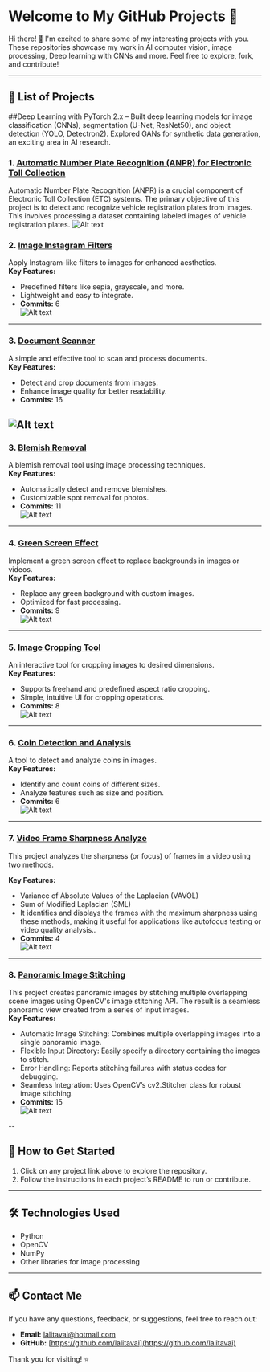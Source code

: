 # Welcome to My GitHub Projects 🌟

Hi there! 👋 I'm excited to share some of my interesting projects with you. 
These repositories showcase my work in AI computer vision, image processing, Deep learning with CNNs and more. Feel free to explore, fork, and contribute!

---

## 📂 List of Projects

##Deep Learning with PyTorch 2.x – Built deep learning models for image classification (CNNs), segmentation (U-Net, ResNet50), and object detection (YOLO, Detectron2). Explored GANs for synthetic data generation, an exciting area in AI research. 
### 1. [Automatic Number Plate Recognition (ANPR) for Electronic Toll Collection](https://github.com/lalitavai/AutomaticNumberPlateRecognition) 

Automatic Number Plate Recognition (ANPR) is a crucial component of Electronic Toll Collection (ETC) systems. The primary objective of this project is to detect and recognize vehicle registration plates from images. This involves processing a dataset containing labeled images of vehicle registration plates.
![Alt text](NPL-detection.png)

### 2. [Image Instagram Filters](https://github.com/lalitavai/imageInstgramFilters)  
Apply Instagram-like filters to images for enhanced aesthetics.  
**Key Features:**  
- Predefined filters like sepia, grayscale, and more.  
- Lightweight and easy to integrate.  
- **Commits:** 6  
![Alt text](instgram-filters.png)
---
### 3. [Document Scanner](https://github.com/lalitavai/documentScanner)  
A simple and effective tool to scan and process documents.  
**Key Features:**  
- Detect and crop documents from images.  
- Enhance image quality for better readability.  
- **Commits:** 16  

![Alt text](doucmenr-scanner-project.png)
---

### 3. [Blemish Removal](https://github.com/lalitavai/blemishRemoval)  
A blemish removal tool using image processing techniques.  
**Key Features:**  
- Automatically detect and remove blemishes.  
- Customizable spot removal for photos.  
- **Commits:** 11  
![Alt text](blemish-project.png)
---

### 4. [Green Screen Effect](https://github.com/lalitavai/greenScreenEffect)  
Implement a green screen effect to replace backgrounds in images or videos.  
**Key Features:**  
- Replace any green background with custom images.  
- Optimized for fast processing.  
- **Commits:** 9  
![Alt text](greenscreeneffect.png)
---

### 5. [Image Cropping Tool](https://github.com/lalitavai/imageCroppingTool)  
An interactive tool for cropping images to desired dimensions.  
**Key Features:**  
- Supports freehand and predefined aspect ratio cropping.  
- Simple, intuitive UI for cropping operations.  
- **Commits:** 8  
![Alt text](imageCropping.png)
---

### 6. [Coin Detection and Analysis](https://github.com/lalitavai/coinDetectionAnalysis)  
A tool to detect and analyze coins in images.  
**Key Features:**  
- Identify and count coins of different sizes.  
- Analyze features such as size and position.  
- **Commits:** 6  
![Alt text](coin-detections.png)
---
### 7. [Video Frame Sharpness Analyze](https://github.com/lalitavai/videoFrameSharpness)  
This project analyzes the sharpness (or focus) of frames in a video using two methods.

**Key Features:**  
- Variance of Absolute Values of the Laplacian (VAVOL)
- Sum of Modified Laplacian (SML)
- It identifies and displays the frames with the maximum sharpness using these methods, making it useful for applications like autofocus testing or video quality analysis..  
- **Commits:** 4  
![Alt text](autofocus-video-lapacian.png)
---
### 8. [Panoramic Image Stitching](https://github.com/lalitavai/panoramaImageStitching)  
This project creates panoramic images by stitching multiple overlapping scene images using OpenCV's image stitching API. The result is a seamless panoramic view created from a series of input images.  
**Key Features:**  
- Automatic Image Stitching: Combines multiple overlapping images into a single panoramic image.
- Flexible Input Directory: Easily specify a directory containing the images to stitch.
- Error Handling: Reports stitching failures with status codes for debugging.
- Seamless Integration: Uses OpenCV’s cv2.Stitcher class for robust image stitching.  
- **Commits:** 15  
![Alt text](stiched-image.png)

--
## 🚀 How to Get Started
1. Click on any project link above to explore the repository.
2. Follow the instructions in each project’s README to run or contribute.

---

## 🛠️ Technologies Used
- Python
- OpenCV
- NumPy
- Other libraries for image processing

---

## 📫 Contact Me
If you have any questions, feedback, or suggestions, feel free to reach out:
- **Email:** [lalitavai@hotmail.com](mailto:lalitavai@hotmail.com)
- **GitHub:** [https://github.com/lalitavai](https://github.com/lalitavai)

Thank you for visiting! ⭐
